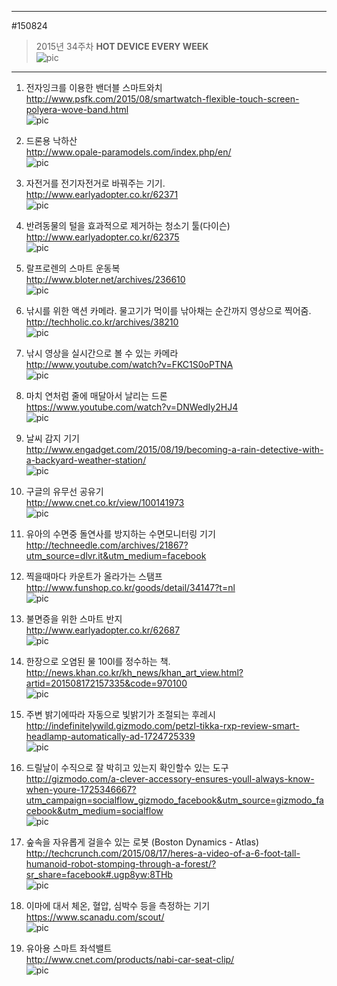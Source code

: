 
---  
#150824  
> 2015년 34주차 **HOT DEVICE EVERY WEEK**  
> ![pic](../image/MAIN.png)  
---  

  
1. 전자잉크를 이용한 밴더블 스마트와치  
http://www.psfk.com/2015/08/smartwatch-flexible-touch-screen-polyera-wove-band.html  
![pic](../image/150824/1.png)  
  
2. 드론용 낙하산  
http://www.opale-paramodels.com/index.php/en/  
![pic](../image/150824/2.png)  
  
3. 자전거를 전기자전거로 바꿔주는 기기.  
http://www.earlyadopter.co.kr/62371  
![pic](../image/150824/3.png)  
  
4. 반려동물의 털을 효과적으로 제거하는 청소기 툴(다이슨)  
http://www.earlyadopter.co.kr/62375  
![pic](../image/150824/4.jpg)  
  
5. 랄프로렌의 스마트 운동복  
http://www.bloter.net/archives/236610  
![pic](../image/150824/5.jpg)  
  
6. 낚시를 위한 액션 카메라. 물고기가 먹이를 낚아채는 순간까지 영상으로 찍어줌.  
http://techholic.co.kr/archives/38210  
![pic](../image/150824/6.jpg)  
  
7. 낚시 영상을 실시간으로 볼 수 있는 카메라  
http://www.youtube.com/watch?v=FKC1S0oPTNA  
![pic](../image/150824/7.png)  
  
  
8. 마치 연처럼 줄에 매달아서 날리는 드론   
https://www.youtube.com/watch?v=DNWedIy2HJ4  
![pic](../image/150824/8.png)  
  
9. 날씨 감지 기기  
http://www.engadget.com/2015/08/19/becoming-a-rain-detective-with-a-backyard-weather-station/  
![pic](../image/150824/9.jpg)  
  
10. 구글의 유무선 공유기  
http://www.cnet.co.kr/view/100141973  
![pic](../image/150824/10.jpg)  
  
11. 유아의 수면중 돌연사를 방지하는 수면모니터링 기기  
http://techneedle.com/archives/21867?utm_source=dlvr.it&utm_medium=facebook  
  
12. 찍을때마다 카운트가 올라가는 스탬프  
http://www.funshop.co.kr/goods/detail/34147?t=nl  
![pic](../image/150824/12.jpg)  
  
13. 불면증을 위한 스마트 반지  
http://www.earlyadopter.co.kr/62687  
![pic](../image/150824/13.jpg)  
  
14. 한장으로 오염된 물 100l를 정수하는 책.  
http://news.khan.co.kr/kh_news/khan_art_view.html?artid=201508172157335&code=970100  
![pic](../image/150824/14.jpg)  
  
15. 주변 밝기에따라 자동으로 빛밝기가 조절되는 후레시  
http://indefinitelywild.gizmodo.com/petzl-tikka-rxp-review-smart-headlamp-automatically-ad-1724725339  
![pic](../image/150824/15.jpg)  
  
16. 드릴날이 수직으로 잘 박히고 있는지 확인할수 있는 도구  
http://gizmodo.com/a-clever-accessory-ensures-youll-always-know-when-youre-1725346667?utm_campaign=socialflow_gizmodo_facebook&utm_source=gizmodo_facebook&utm_medium=socialflow  
![pic](../image/150824/16.gif)  
  
17. 숲속을 자유롭게 걸을수 있는 로봇 (Boston Dynamics - Atlas)  
http://techcrunch.com/2015/08/17/heres-a-video-of-a-6-foot-tall-humanoid-robot-stomping-through-a-forest/?sr_share=facebook#.ugp8yw:8THb  
![pic](../image/150824/17.gif)  
  
18. 이마에 대서 체온, 혈압, 심박수 등을 측정하는 기기  
https://www.scanadu.com/scout/  
![pic](../image/150824/18.jpg)  
  
19. 유아용 스마트 좌석밸트  
http://www.cnet.com/products/nabi-car-seat-clip/  
![pic](../image/150824/19.png)  
  
  
